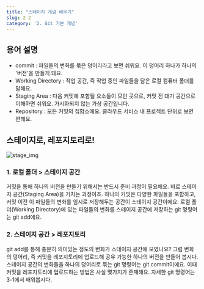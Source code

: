 ```yaml
---
title: "스테이지 개념 배우기"
slug: 2-2
category: '2. Git 기본 개념'
---
```


## 용어 설명

- commit : 파일들의 변화를 묶은 덩어리라고 보면 쉬워요. 이 덩어리 하나가 하나의 '버전'을 만들게 돼요.
- Working Directory : 작업 공간, 즉 작업 중인 파일들을 담은 로컬 컴퓨터 폴더를 말해요.
- Staging Area : 다음 커밋에 포함될 요소들이 모인 곳으로, 커밋 전 대기 공간으로 이해하면 쉬워요. 가시화되지 않는 가상 공간입니다.
- Repository : 모든 커밋의 집합소에요. 클라우드 서비스 내 프로젝트 단위로 보면 편해요.

## 스테이지로, 레포지토리로!

![stage_img](/git/stage_img_cosadama.png)

### 1. 로컬 폴더 > 스테이지 공간

커밋을 통해 하나의 버전을 만들기 위해서는 반드시 준비 과정이 필요해요. 바로 스테이지 공간(Staging Area)을 거치는 과정이죠. 하나의 커밋은 다양한 파일들을 포함하고, 커밋 이전 이 파일들의 변화를 임시로 저장해두는 공간이 스테이지 공간이에요. 로컬 폴더(Working Directory)에 있는 파일들의 변화를 스테이지 공간에 저장하는 git 명령어는 git add에요.

### 2. 스테이지 공간 > 레포지토리

git add를 통해 충분히 의미있는 정도의 변화가 스테이지 공간에 모였나요? 그럼 변화의 덩어리, 즉 커밋을 레포지토리에 업로드해 공유 가능한 하나의 버전을 만들어 봅시다. 스테이지 공간의 변화들을 하나의 덩어리로 묶는 git 명령어는 git commit이에요. 이때 커밋을 레포지토리에 업로드하는 방법은 사실 몇가지가 존재해요. 자세한 git 명령어는 3-1에서 배워봅시다.
